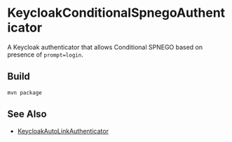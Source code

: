 # KeycloakConditionalSpnegoAuthenticator
A Keycloak authenticator that allows Conditional SPNEGO based on presence of `prompt=login`.

## Build
```
mvn package
```


## See Also
- [KeycloakAutoLinkAuthenticator](https://github.com/slominskir/KeycloakAutoLinkAuthenticator)
